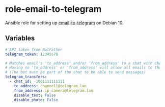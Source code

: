 # role-email-to-telegram

Ansible role for setting up 
[email-to-telegram](https://github.com/ItsNotGoodName/email-to-telegram) on 
Debian 10.

## Variables
```yaml
# API token from BotFather
telegram_token: 12345678

# Matches email's 'to_address' and/or 'from_address' to a chat with chat_id.
# Having no 'to_address' or 'from_address' will allow all emails to that chat.
# (The bot must be part of the chat to be able to send messages)
telegram_transfers:
  - chat_id: -1001111111111
    to_address: channel1@telegram.lan
    from_address: ip-camera@telegram.lan
    disable_text: False
    disable_photo: False
```
